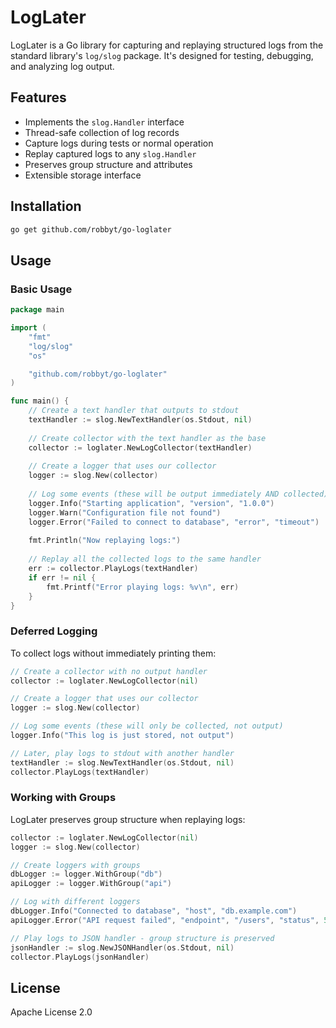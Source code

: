 # LogLater

LogLater is a Go library for capturing and replaying structured logs from the standard library's `log/slog` package. It's designed for testing, debugging, and analyzing log output.

## Features

- Implements the `slog.Handler` interface
- Thread-safe collection of log records
- Capture logs during tests or normal operation
- Replay captured logs to any `slog.Handler`
- Preserves group structure and attributes
- Extensible storage interface

## Installation

```bash
go get github.com/robbyt/go-loglater
```

## Usage

### Basic Usage

```go
package main

import (
	"fmt"
	"log/slog"
	"os"

	"github.com/robbyt/go-loglater"
)

func main() {
    // Create a text handler that outputs to stdout
    textHandler := slog.NewTextHandler(os.Stdout, nil)
    
    // Create collector with the text handler as the base
    collector := loglater.NewLogCollector(textHandler)
    
    // Create a logger that uses our collector
    logger := slog.New(collector)
    
    // Log some events (these will be output immediately AND collected)
    logger.Info("Starting application", "version", "1.0.0")
    logger.Warn("Configuration file not found")
    logger.Error("Failed to connect to database", "error", "timeout")
    
    fmt.Println("Now replaying logs:")
    
    // Replay all the collected logs to the same handler
    err := collector.PlayLogs(textHandler)
    if err != nil {
        fmt.Printf("Error playing logs: %v\n", err)
    }
}
```

### Deferred Logging

To collect logs without immediately printing them:

```go
// Create a collector with no output handler
collector := loglater.NewLogCollector(nil)

// Create a logger that uses our collector
logger := slog.New(collector)

// Log some events (these will only be collected, not output)
logger.Info("This log is just stored, not output")

// Later, play logs to stdout with another handler
textHandler := slog.NewTextHandler(os.Stdout, nil)
collector.PlayLogs(textHandler)
```

### Working with Groups

LogLater preserves group structure when replaying logs:

```go
collector := loglater.NewLogCollector(nil)
logger := slog.New(collector)

// Create loggers with groups
dbLogger := logger.WithGroup("db")
apiLogger := logger.WithGroup("api")

// Log with different loggers
dbLogger.Info("Connected to database", "host", "db.example.com")
apiLogger.Error("API request failed", "endpoint", "/users", "status", 500)

// Play logs to JSON handler - group structure is preserved
jsonHandler := slog.NewJSONHandler(os.Stdout, nil)
collector.PlayLogs(jsonHandler)
```

## License

Apache License 2.0
